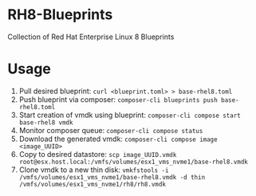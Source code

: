 # RH8-Blueprints
Collection of Red Hat Enterprise Linux 8 Blueprints

# Usage

1. Pull desired blueprint: `curl <blueprint.toml> > base-rhel8.toml`
2. Push blueprint via composer: `composer-cli blueprints push base-rhel8.toml`
3. Start creation of vmdk using blueprint: `composer-cli compose start base-rhel8 vmdk`
4. Monitor composer queue: `composer-cli compose status`
5. Download the generated vmdk: `composer-cli compose image <image_UUID>`
6. Copy to desired datastore: `scp image_UUID.vmdk root@esx.host.local:/vmfs/volumes/esx1_vms_nvme1/base-rhel8.vmdk`
7. Clone vmdk to a new thin disk: `vmkfstools -i /vmfs/volumes/esx1_vms_nvme1/base-rhel8.vmdk -d thin /vmfs/volumes/esx1_vms_nvme1/rh8/rh8.vmdk`
